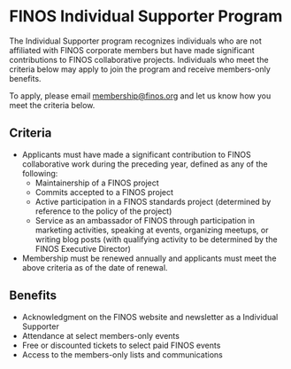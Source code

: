 # FINOS Individual Supporter Program

The Individual Supporter program recognizes individuals who are not affiliated with FINOS corporate members but have made significant contributions to FINOS collaborative projects. Individuals who meet the criteria below may apply to join the program and receive members-only benefits.

To apply, please email membership@finos.org and let us know how you meet the criteria below.

## Criteria

* Applicants must have made a significant contribution to FINOS collaborative work during the preceding year, defined as any of the following:
  * Maintainership of a FINOS project
  * Commits accepted to a FINOS project
  * Active participation in a FINOS standards project (determined by reference to the policy of the project)
  * Service as an ambassador of FINOS through participation in marketing activities, speaking at events, organizing meetups, or writing blog posts (with qualifying activity to be determined by the FINOS Executive Director)
* Membership must be renewed annually and applicants must meet the above criteria as of the date of renewal.

## Benefits

* Acknowledgment on the FINOS website and newsletter as a Individual Supporter
* Attendance at select members-only events
* Free or discounted tickets to select paid FINOS events
* Access to the members-only lists and communications
